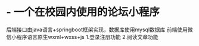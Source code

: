# -   一个在校园内使用的论坛小程序
后端接口由java语言+springboot框架实现，数据库使用mysql数据库
前端使用微信小程序语言原生wxml+wxss+js
1.登录注册功能
2.阅读文章功能
